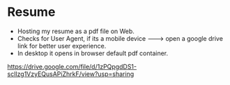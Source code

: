 # Resume
- Hosting my resume as a pdf file on Web.
- Checks for User Agent, if its a mobile device ---> open a google drive link for better user experience.
- In desktop it opens in browser default pdf container.


https://drive.google.com/file/d/1zPQpgdDS1-sclIzg1VzyEQusAPiZhrkF/view?usp=sharing
